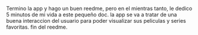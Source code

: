 Termino la app y hago un buen reedme, pero en el mientras tanto, le dedico 5 minutos de mi vida a este pequeño doc.
la app se va a tratar de una buena interaccion del usuario para poder visualizar sus peliculas y series favoritas.
fin del reedme.
